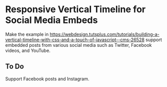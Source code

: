 # Responsive Vertical Timeline for Social Media Embeds

Make the example in https://webdesign.tutsplus.com/tutorials/building-a-vertical-timeline-with-css-and-a-touch-of-javascript--cms-26528 support embedded posts from various social media such as Twitter, Facebook videos, and YouTube.

## To Do

Support Facebook posts and Instagram.
